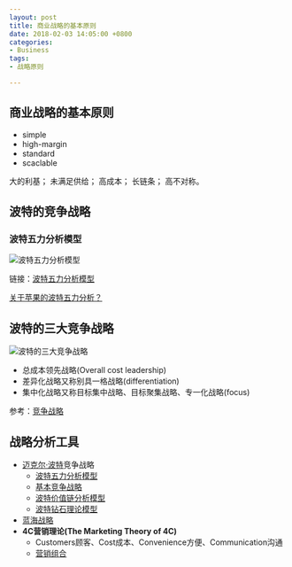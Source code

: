 ```yaml
---
layout: post
title: 商业战略的基本原则
date: 2018-02-03 14:05:00 +0800
categories:
- Business
tags:
- 战略原则

---
```




## 商业战略的基本原则

- simple
- high-margin
- standard
- scaclable

大的利基；
未满足供给；
高成本；
长链条；
高不对称。


## 波特的竞争战略

### 波特五力分析模型


![波特五力分析模型](http://wiki.mbalib.com/w/images/4/48/%E6%B3%A2%E7%89%B9%E4%BA%94%E5%8A%9B%E5%88%86%E6%9E%90%E6%A8%A1%E5%9E%8B1.gif)

链接：[波特五力分析模型](http://wiki.mbalib.com/wiki/%E6%B3%A2%E7%89%B9%E4%BA%94%E5%8A%9B%E5%88%86%E6%9E%90%E6%A8%A1%E5%9E%8B)


[关于苹果的波特五力分析？](https://www.zhihu.com/question/30096005)

## 波特的三大竞争战略

![ 波特的三大竞争战略](http://wiki.mbalib.com/w/images/6/62/%E8%BF%88%E5%85%8B%E5%B0%94%C2%B7%E6%B3%A2%E7%89%B9%2C%E7%AB%9E%E4%BA%89%E6%88%98%E7%95%A5.jpg)

- 总成本领先战略(Overall cost leadership)
- 差异化战略又称别具一格战略(differentiation)
- 集中化战略又称目标集中战略、目标聚集战略、专一化战略(focus)

参考：[竞争战略](http://wiki.mbalib.com/wiki/%E7%AB%9E%E4%BA%89%E6%88%98%E7%95%A5)


## 战略分析工具

- [迈克尔·波特](http://wiki.mbalib.com/wiki/%E8%BF%88%E5%85%8B%E5%B0%94%C2%B7%E6%B3%A2%E7%89%B9)竞争战略
	- [波特五力分析模型](http://wiki.mbalib.com/wiki/%E6%B3%A2%E7%89%B9%E4%BA%94%E5%8A%9B%E5%88%86%E6%9E%90%E6%A8%A1%E5%9E%8B)
	- [基本竞争战略](http://wiki.mbalib.com/wiki/%E6%B3%A2%E7%89%B9%E4%B8%89%E5%A4%A7%E4%B8%80%E8%88%AC%E6%80%A7%E6%88%98%E7%95%A5)
	- [波特价值链分析模型](http://wiki.mbalib.com/wiki/%E6%B3%A2%E7%89%B9%E4%BB%B7%E5%80%BC%E9%93%BE%E5%88%86%E6%9E%90%E6%A8%A1%E5%9E%8B)
	- [波特钻石理论模型](http://wiki.mbalib.com/wiki/%E6%B3%A2%E7%89%B9%E9%92%BB%E7%9F%B3%E7%90%86%E8%AE%BA%E6%A8%A1%E5%9E%8B)
- [蓝海战略](http://robinchen.me/reading/business/2016/08/27/book-Blue-Ocean-Strategy.html)
- **4C营销理论(The Marketing Theory of 4C)**
	- Customers顾客、Cost成本、Convenience方便、Communication沟通
	- [营销组合](https://zh.wikipedia.org/wiki/营销组合)

